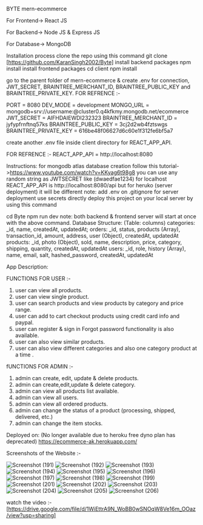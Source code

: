 BYTE mern-ecommerce

For Frontend-> React JS

For Backend-> Node JS & Express JS

For Database-> MongoDB

Installation process
clone the repo using this command
git clone [https://github.com/KaranSingh2002/Byte]
install backend packages
npm install 
install frontend packages
cd client
npm install

go to the parent folder of mern-ecommerce & create .env for connection, JWT_SECRET, BRAINTREE_MERCHANT_ID, BRAINTREE_PUBLIC_KEY and BRAINTREE_PRIVATE_KEY.
FOR REFRENCE :-

PORT = 8080
DEV_MODE = development 
MONGO_URL = mongodb+srv://username:<yourpassword>@cluster0.q4kfkmy.mongodb.net/ecommerce
JWT_SECRET = AIFHDAIEWDI232323
BRAINTREE_MERCHANT_ID = jyfypfrnftnq57ks
BRAINTREE_PUBLIC_KEY = 3cj2d2wb4fztswgs
BRAINTREE_PRIVATE_KEY = 616be48f06627d6c60e1f312fe6bf5a7


create another .env file inside client directory for REACT_APP_API.

FOR REFRENCE :-
REACT_APP_API = http://localhost:8080

Instructions:
for mongodb atlas database creation follow this tutorial->https://www.youtube.com/watch?v=KKyag6t98g8
you can use any random string as JWTSECRET like (dwaedfae1234)
for localhost REACT_APP_API is http://localhost:8080/api but for heruko (server deployment) it will be different
note: add .env on .gitignore
for server deployment use secrets directly
deploy this project on your local server by using this command

cd Byte
npm run dev
note: both backend & frontend server will start at once with the above command.
Database Structure: (Table: columns)
categories: _id, name, createdAt, updatedAt;
orders: _id, status, products (Array), transaction_id, amount, address, user (Object), createdAt, updatedAt
products: _id, photo (Object), sold, name, description, price, category, shipping, quantity, createdAt, updatedAt
users: _id, role, history (Array), name, email, salt, hashed_password, createdAt, updatedAt

App Description:

FUNCTIONS FOR USER :-

1. user can view all products.
2. user can view single product.
3. user can search products and view products by category and price range.
4. user can add to cart checkout products using credit card info and paypal.
5. user can register & sign in Forgot password functionality is also available.
6. user can also view similar products.
7. user can also view different categories and also one category product at a time .

fUNCTIONS FOR ADMIN :-

1. admin can create, edit, update & delete products.
2. admin can create,edit,update & delete category.
3. admin can view all products list available.
4. admin can view all users.
5. admin can view all ordered products. 
6. admin can change the status of a product (processing, shipped, delivered, etc.)
7. admin can change the item stocks.


Deployed on: (No longer available due to heroku free dyno plan has deprecated)
https://ecommerce-ak.herokuapp.com/


Screenshots of the Website :- 

![Screenshot (191)](https://github.com/KaranSingh2002/Byte/assets/140897203/adb99ed3-e305-4ef8-9973-d149bfeeb127)
![Screenshot (192)](https://github.com/KaranSingh2002/Byte/assets/140897203/cbe35782-2b15-43a3-a76d-cab03f8c9ca4)
![Screenshot (193)](https://github.com/KaranSingh2002/Byte/assets/140897203/3dc29acb-1ee8-46e6-a08b-365970cb020d)
![Screenshot (194)](https://github.com/KaranSingh2002/Byte/assets/140897203/acf427b8-8d1d-47a2-aa0b-ca8e41e8f710)
![Screenshot (195)](https://github.com/KaranSingh2002/Byte/assets/140897203/786a172a-a297-49d2-a4dd-c76332b9ecff)
![Screenshot (196)](https://github.com/KaranSingh2002/Byte/assets/140897203/ea0a6107-e7c4-4fab-ab0c-6baa92d4674f)
![Screenshot (197)](https://github.com/KaranSingh2002/Byte/assets/140897203/83d96683-2d2d-4900-8e1b-c361c3e39068)
![Screenshot (198)](https://github.com/KaranSingh2002/Byte/assets/140897203/879ced82-6257-44fd-a505-87170601e247)
![Screenshot (199)](https://github.com/KaranSingh2002/Byte/assets/140897203/cefd7a2a-2e08-4602-b022-d8340fe6606b)
![Screenshot (201)](https://github.com/KaranSingh2002/Byte/assets/140897203/cd894b2a-2658-411b-a90e-f5afc050c2a0)
![Screenshot (202)](https://github.com/KaranSingh2002/Byte/assets/140897203/c317444c-8357-4e4f-80e8-24add9c4ddb6)
![Screenshot (203)](https://github.com/KaranSingh2002/Byte/assets/140897203/0e9f3fb5-184e-4439-83a2-f1f36a9daa91)
![Screenshot (204)](https://github.com/KaranSingh2002/Byte/assets/140897203/60f97aeb-c4fc-4ac5-8c4d-b2cbc01ba38c)
![Screenshot (205)](https://github.com/KaranSingh2002/Byte/assets/140897203/957b31f0-138f-4653-862d-1127adc2d1de)
![Screenshot (206)](https://github.com/KaranSingh2002/Byte/assets/140897203/632e8ac2-0b15-4bd2-aa49-125f8fd09bde)


watch the video :- [https://drive.google.com/file/d/1WiEttrA9N_WoBB0wSNOqW8Ve16m_OOaz/view?usp=sharing]
